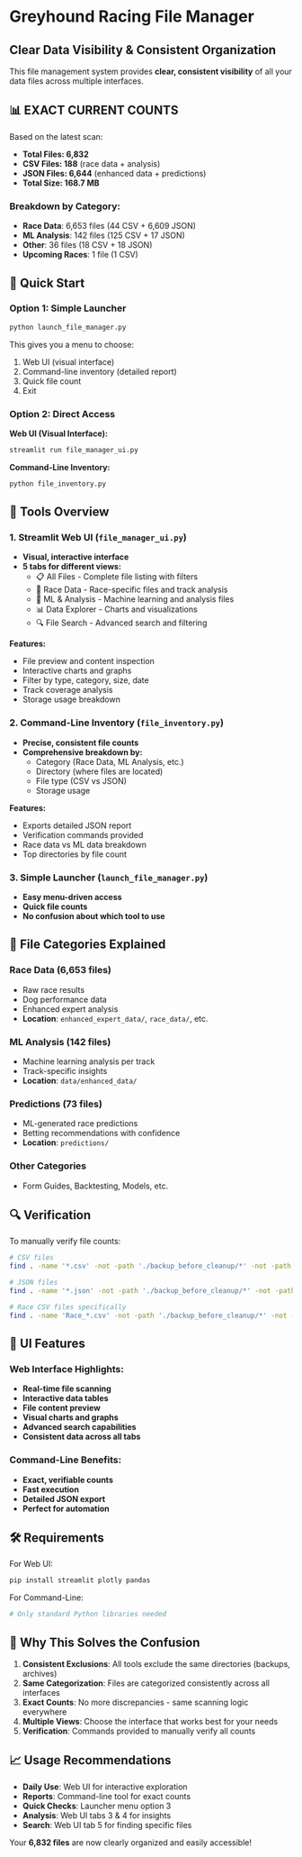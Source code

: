 # Greyhound Racing File Manager

## Clear Data Visibility & Consistent Organization

This file management system provides **clear, consistent visibility** of all your data files across multiple interfaces.

## 📊 **EXACT CURRENT COUNTS**

Based on the latest scan:
- **Total Files: 6,832**
- **CSV Files: 188** (race data + analysis)
- **JSON Files: 6,644** (enhanced data + predictions)
- **Total Size: 168.7 MB**

### Breakdown by Category:
- **Race Data**: 6,653 files (44 CSV + 6,609 JSON)
- **ML Analysis**: 142 files (125 CSV + 17 JSON)
- **Other**: 36 files (18 CSV + 18 JSON)
- **Upcoming Races**: 1 file (1 CSV)

## 🚀 **Quick Start**

### Option 1: Simple Launcher
```bash
python launch_file_manager.py
```
This gives you a menu to choose:
1. Web UI (visual interface)
2. Command-line inventory (detailed report)
3. Quick file count
4. Exit

### Option 2: Direct Access

**Web UI (Visual Interface):**
```bash
streamlit run file_manager_ui.py
```

**Command-Line Inventory:**
```bash
python file_inventory.py
```

## 🎯 **Tools Overview**

### 1. **Streamlit Web UI** (`file_manager_ui.py`)
- **Visual, interactive interface**
- **5 tabs for different views:**
  - 📋 All Files - Complete file listing with filters
  - 🏁 Race Data - Race-specific files and track analysis
  - 🤖 ML & Analysis - Machine learning and analysis files
  - 📊 Data Explorer - Charts and visualizations
  - 🔍 File Search - Advanced search and filtering

**Features:**
- File preview and content inspection
- Interactive charts and graphs
- Filter by type, category, size, date
- Track coverage analysis
- Storage usage breakdown

### 2. **Command-Line Inventory** (`file_inventory.py`)
- **Precise, consistent file counts**
- **Comprehensive breakdown by:**
  - Category (Race Data, ML Analysis, etc.)
  - Directory (where files are located)
  - File type (CSV vs JSON)
  - Storage usage

**Features:**
- Exports detailed JSON report
- Verification commands provided
- Race data vs ML data breakdown
- Top directories by file count

### 3. **Simple Launcher** (`launch_file_manager.py`)
- **Easy menu-driven access**
- **Quick file counts**
- **No confusion about which tool to use**

## 📁 **File Categories Explained**

### Race Data (6,653 files)
- Raw race results
- Dog performance data
- Enhanced expert analysis
- **Location**: `enhanced_expert_data/`, `race_data/`, etc.

### ML Analysis (142 files)  
- Machine learning analysis per track
- Track-specific insights
- **Location**: `data/enhanced_data/`

### Predictions (73 files)
- ML-generated race predictions
- Betting recommendations with confidence
- **Location**: `predictions/`

### Other Categories
- Form Guides, Backtesting, Models, etc.

## 🔍 **Verification**

To manually verify file counts:
```bash
# CSV files
find . -name '*.csv' -not -path './backup_before_cleanup/*' -not -path './cleanup_archive/*' | wc -l

# JSON files  
find . -name '*.json' -not -path './backup_before_cleanup/*' -not -path './cleanup_archive/*' | wc -l

# Race CSV files specifically
find . -name 'Race_*.csv' -not -path './backup_before_cleanup/*' -not -path './cleanup_archive/*' | wc -l
```

## 🎨 **UI Features**

### Web Interface Highlights:
- **Real-time file scanning**
- **Interactive data tables**
- **File content preview**
- **Visual charts and graphs**
- **Advanced search capabilities**
- **Consistent data across all tabs**

### Command-Line Benefits:
- **Exact, verifiable counts**
- **Fast execution**
- **Detailed JSON export**
- **Perfect for automation**

## 🛠 **Requirements**

For Web UI:
```bash
pip install streamlit plotly pandas
```

For Command-Line:
```bash
# Only standard Python libraries needed
```

## 🎯 **Why This Solves the Confusion**

1. **Consistent Exclusions**: All tools exclude the same directories (backups, archives)
2. **Same Categorization**: Files are categorized consistently across all interfaces
3. **Exact Counts**: No more discrepancies - same scanning logic everywhere
4. **Multiple Views**: Choose the interface that works best for your needs
5. **Verification**: Commands provided to manually verify all counts

## 📈 **Usage Recommendations**

- **Daily Use**: Web UI for interactive exploration
- **Reports**: Command-line tool for exact counts
- **Quick Checks**: Launcher menu option 3
- **Analysis**: Web UI tabs 3 & 4 for insights
- **Search**: Web UI tab 5 for finding specific files

Your **6,832 files** are now clearly organized and easily accessible!
